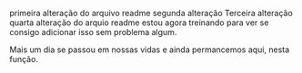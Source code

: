 primeira alteração do arquivo readme
segunda alteração
Terceira alteração
quarta alteração do arquio readme
estou agora treinando para ver se consigo adicionar isso sem problema algum.

Mais um dia se passou em nossas vidas e ainda permancemos aqui, nesta função.